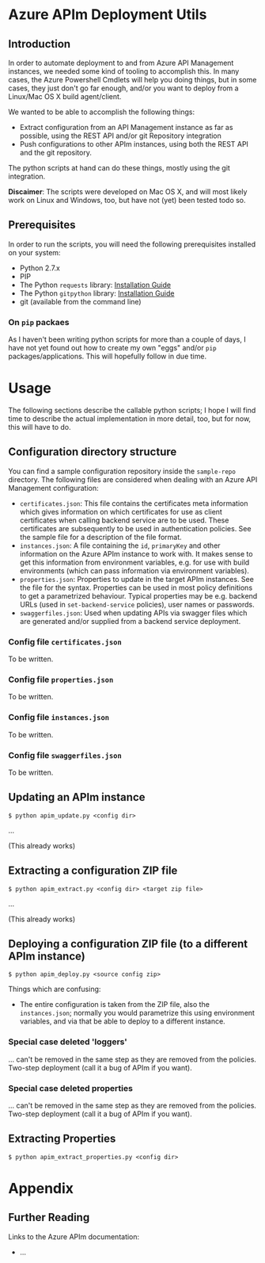 # Azure APIm Deployment Utils

## Introduction

In order to automate deployment to and from Azure API Management instances, we needed some kind of tooling to accomplish this. In many cases, the Azure Powershell Cmdlets will help you doing things, but in some cases, they just don't go far enough, and/or you want to deploy from a Linux/Mac OS X build agent/client.

We wanted to be able to accomplish the following things:

* Extract configuration from an API Management instance as far as possible, using the REST API and/or git Repository integration
* Push configurations to other APIm instances, using both the REST API and the git repository.

The python scripts at hand can do these things, mostly using the git integration.

**Discaimer**: The scripts were developed on Mac OS X, and will most likely work on Linux and Windows, too, but have not (yet) been tested todo so.

## Prerequisites

In order to run the scripts, you will need the following prerequisites installed on your system:

* Python 2.7.x
* PIP
* The Python `requests` library: [Installation Guide](http://docs.python-requests.org/en/master/user/install/)
* The Python `gitpython` library: [Installation Guide](http://gitpython.readthedocs.org/en/stable/intro.html)
* git (available from the command line)

### On `pip` packaes

As I haven't been writing python scripts for more than a couple of days, I have not yet found out how to create my own "eggs" and/or `pip` packages/applications. This will hopefully follow in due time.

# Usage

The following sections describe the callable python scripts; I hope I will find time to describe the actual implementation in more detail, too, but for now, this will have to do.

## Configuration directory structure

You can find a sample configuration repository inside the `sample-repo` directory. The following files are considered when dealing with an Azure API Management configuration:

* `certificates.json`: This file contains the certificates meta information which gives information on which certificates for use as client certificates when calling backend service are to be used. These certificates are subsequently to be used in authentication policies. See the sample file for a description of the file format.
* `instances.json`: A file containing the `id`, `primaryKey` and other information on the Azure APIm instance to work with. It makes sense to get this information from environment variables, e.g. for use with build environments (which can pass information via environment variables).
* `properties.json`: Properties to update in the target APIm instances. See the file for the syntax. Properties can be used in most policy definitions to get a parametrized behaviour. Typical properties may be e.g. backend URLs (used in `set-backend-service` policies), user names or passwords.
* `swaggerfiles.json`: Used when updating APIs via swagger files which are generated and/or supplied from a backend service deployment.

### Config file `certificates.json`

To be written.

### Config file `properties.json`

To be written.

### Config file `instances.json`

To be written.

### Config file `swaggerfiles.json`

To be written.

## Updating an APIm instance

```
$ python apim_update.py <config dir>
```

...

(This already works)

## Extracting a configuration ZIP file

```
$ python apim_extract.py <config dir> <target zip file>
```
...

(This already works)

## Deploying a configuration ZIP file (to a different APIm instance)

```
$ python apim_deploy.py <source config zip>
```

Things which are confusing:

* The entire configuration is taken from the ZIP file, also the `instances.json`; normally you would parametrize this using environment variables, and via that be able to deploy to a different instance.

### Special case deleted 'loggers'

... can't be removed in the same step as they are removed from the policies. Two-step deployment (call it a bug of APIm if you want).

### Special case deleted properties

... can't be removed in the same step as they are removed from the policies. Two-step deployment (call it a bug of APIm if you want).

## Extracting Properties

```
$ python apim_extract_properties.py <config dir>
```


# Appendix

## Further Reading

Links to the Azure APIm documentation:

* ...
